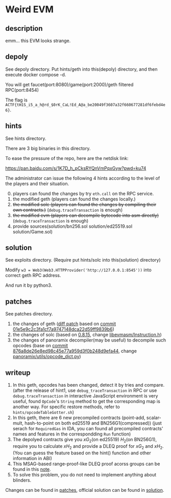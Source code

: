# Weird EVM

## description

emm… this EVM looks strange.

## depoly

See depoly directory. Put hints/geth into this(depoly) directory, and then execute docker compose -d.

You will get faucet(port:8080)/game(port:2000)/geth filtered RPC(port:8454)

The flag is `ACTF{tH1S_i5_a_h@rd_$0rK_CaL!Ed_A@a_be20049f3607a32f660677281df6febd4e6}`.

## hints

See hints directory.

There are 3 big binaries in this directory.

To ease the pressure of the repo, here are the netdisk link:

https://pan.baidu.com/s/1K7D_h_pCksRYQnVmPqxGyw?pwd=ku74

The administrator can issue the following 4 hints according to the level of the players and their situation.

0. players can found the changes by try `eth.call` on the RPC service.
1. the modified geth (players can found the changes locally.)
2. ~~the modified solc (players can found the changes by compiling their own contracts.)~~ (`debug.traceTransaction` is enough)
3. ~~the modified evm (players can decompile bytecode into asm directly)~~ (`debug.traceTransaction` is enough)
4. provide sources(solution/bn256.sol solution/ed25519.sol solution/Game.sol)

## solution

See exploits directory. (Require put hints/solc into this(solution) directory)

Modify `w3 = Web3(Web3.HTTPProvider('http://127.0.0.1:8545'))` into correct geth RPC address.

And run it by python3.

## patches

See patches directory.

1. the changes of geth ([diff patch](./patches/0001-Add-precompiled-and-marshal-opcodes.patch) based on [commit 01e5e9c2c3fa1cf7a9747148dca22d59ff9839b6](https://github.com/ethereum/go-ethereum/commit/01e5e9c2c3fa1cf7a9747148dca22d59ff9839b6))
2. the changes of solc (based on [0.8.15](https://github.com/ethereum/solidity/releases/tag/v0.8.15), change [libevmasm/Instruction.h](./patches/Instruction.h))
3. the changes of panoramix decompiler(may be useful) to decompile such opcodes (base on [commit 876a8de26e8ed98c45e77a959d3f0b248d9efa44](https://github.com/palkeo/panoramix/commit/876a8de26e8ed98c45e77a959d3f0b248d9efa44), change [panoramix/utils/opcode_dict.py](./patches/opcode_dict.py))

## writeup

1. In this geth, opcodes has been changed, detect it by tries and compare. (after the release of hint1, use `debug_traceTransaction` in RPC or use `debug.traceTransaction` in interactive JavaScript environment is very useful, found `OpCode`'s `String` method to get the corresponding map is another way. For specific restore methods, refer to `hints/opcodeTableGotter.sh`)
2. In this geth, there are 6 new precompiled contracts (point-add, scalar-mult, hash-to-point on both ed25519 and BN256G1(compressed)) (just serach for `RequiredGas` in IDA, you can found all precompiled contracts' names and features in the correspondding `Run` function)
3. The depolyed contracts give you $xG_2$(on ed25519) $H_2$(on BN256G1), require you to calculate $xH_2$ and provide a DLEQ proof for $xG_2$ and $xH_2$. (You can guess the feature based on the hint() function and other information in ABI)
4. This MSAG-based range-proof-like DLEQ proof acorss groups can be found in this [note](https://www.getmonero.org/resources/research-lab/pubs/MRL-0010.pdf).
5. To solve this problem, you do not need to implement anything about blinders.

Changes can be found in [patches](#patches), official solution can be found in [solution](#solution).
